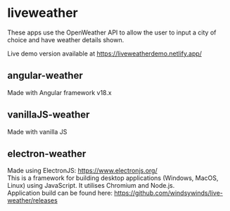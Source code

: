 # liveweather

These apps use the OpenWeather API to allow the user to input a city of choice and have weather details shown.

Live demo version available at https://liveweatherdemo.netlify.app/  
 
## angular-weather

Made with Angular framework v18.x

## vanillaJS-weather  
   
Made with vanilla JS

## electron-weather

Made using ElectronJS: https://www.electronjs.org/  
This is a framework for building desktop applications (Windows, MacOS, Linux) using JavaScript. It utilises Chromium and Node.js.  
Application build can be found here: https://github.com/windsywinds/live-weather/releases
